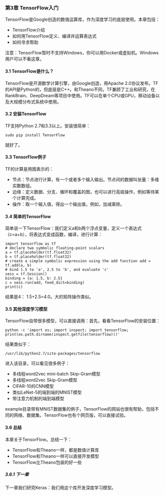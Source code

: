 ### 第3章 TensorFlow入门

TensorFlow是Google创造的数值运算库，作为深度学习的底层使用。本章包括：

- TensorFlow介绍
- 如何用TensorFlow定义、编译并运算表达式
- 如何寻求帮助

注意：TensorFlow暂时不支持Windows，你可以用Docker或虚拟机。Windows用户可以不看这章。

#### 3.1 TensorFlow是什么？

TensorFlow是开源数学计算引擎，由Google创造，用Apache 2.0协议发布。TF的API是Python的，但底层是C++。和Theano不同，TF兼顾了工业和研究，在RankBrain、DeepDream等项目中使用。TF可以在单个CPU或GPU，移动设备以及大规模分布式系统中使用。

#### 3.2 安装TensorFlow

TF支持Python 2.7和3.3以上。安装很简单：

```
sudo pip install TensorFlow
```

就好了。

#### 3.3 TensorFlow例子

TF的计算是用图表示的：

- 节点：节点进行计算，有一个或者多个输入输出。节点间的数据叫张量：多维实数数组。
- 边缘：定义数据、分支、循环和覆盖的图，也可以进行高级操作，例如等待某个计算完成。
- 操作：取一个输入值，得出一个输出值，例如，加减乘除。

#### 3.4 简单的TensorFlow

简单说一下TensorFlow：我们定义a和b两个浮点变量，定义一个表达式（c=a+b），将表达式变成函数，编译，进行计算：

```
import tensorflow as tf
# declare two symbolic floating-point scalars
a = tf.placeholder(tf.float32)
b = tf.placeholder(tf.float32)
# create a simple symbolic expression using the add function add = tf.add(a, b)
# bind 1.5 to 'a', 2.5 to 'b', and evaluate 'c'
sess = tf.Session()
binding = {a: 1.5, b: 2.5}
c = sess.run(add, feed_dict=binding)
print(c)
```

结果是4： 1.5+2.5=4.0。大的矩阵操作类似。

#### 3.5 其他深度学习模型

TensorFlow自带很多模型，可以直接调用：首先，看看TensorFlow的安装位置：

```
python -c 'import os; import inspect; import tensorflow; print(os.path.dirname(inspect.getfile(tensorflow)))'
```

结果类似于：

```
/usr/lib/python2.7/site-packages/tensorflow
```

进入该目录，可以看见很多例子：

- 多线程word2vec mini-batch Skip-Gram模型
- 多线程word2vec Skip-Gram模型
- CIFAR-10的CNN模型
- 类似LeNet-5的端到端的MNIST模型
- 带注意力机制的端到端模型

example目录带有MNIST数据集的例子，TensorFlow的网站也很有帮助，包括不同的网络、数据集。TensorFlow也有个网页版，可以直接试验。

#### 3.6 总结

本章关于TensorFlow。总结一下：

- TensorFlow和Theano一样，都是数值计算库
- TensorFlow和Theano一样可以直接开发模型
- TensorFlow比Theano包装的好一些

##### 3.6.1 下一章

下一章我们研究Keras：我们用这个库开发深度学习模型。